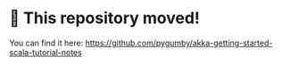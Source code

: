 # 🚨 This repository moved!

You can find it here: https://github.com/pygumby/akka-getting-started-scala-tutorial-notes
